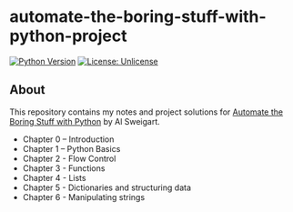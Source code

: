 # automate-the-boring-stuff-with-python-project

[![Python Version](https://img.shields.io/badge/python-3.13-blue.svg)](https://www.python.org/getit/)
[![License: Unlicense](https://img.shields.io/badge/license-Unlicense-blue.svg)](http://unlicense.org/)

## About

This repository contains my notes and project solutions for [Automate the Boring Stuff with Python](https://automatetheboringstuff.com/ "Automate the Boring Stuff with Python") by Al Sweigart.

* Chapter 0 – Introduction
* Chapter 1 – Python Basics
* Chapter 2 - Flow Control
* Chapter 3 - Functions
* Chapter 4 - Lists
* Chapter 5 - Dictionaries and structuring data
* Chapter 6 - Manipulating strings
